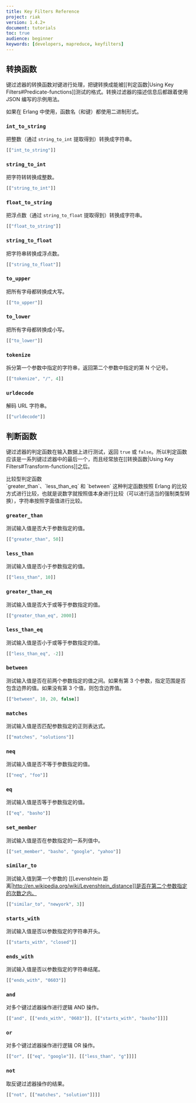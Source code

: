 ```yaml
---
title: Key Filters Reference
project: riak
version: 1.4.2+
document: tutorials
toc: true
audience: beginner
keywords: [developers, mapreduce, keyfilters]
---
```


## 转换函数

键过滤器的转换函数对键进行处理，把键转换成能被[[判定函数|Using Key Filters#Predicate-functions]]测试的格式。转换过滤器的描述信息后都跟着使用 JSON 编写的示例用法。

如果在 Erlang 中使用，函数名（和键）都使用二进制形式。

### `int_to_string`

把整数（通过 `string_to_int` 提取得到）转换成字符串。

```javascript
[["int_to_string"]]
```

### `string_to_int`

把字符转转换成整数。

```javascript
[["string_to_int"]]
```

### `float_to_string`

把浮点数（通过 `string_to_float` 提取得到）转换成字符串。

```javascript
[["float_to_string"]]
```

### `string_to_float`

把字符串转换成浮点数。

```javascript
[["string_to_float"]]
```

### `to_upper`

把所有字母都转换成大写。

```javascript
[["to_upper"]]
```

### `to_lower`

把所有字母都转换成小写。

```javascript
[["to_lower"]]
```

### `tokenize`

拆分第一个参数中指定的字符串，返回第二个参数中指定的第 N 个记号。

```javascript
[["tokenize", "/", 4]]
```

### `urldecode`

解码 URL 字符串。

```javascript
[["urldecode"]]
```

## 判断函数

键过滤器的判定函数在输入数据上进行测试，返回 `true` 或 `false`。所以判定函数应该是一系列键过滤器中的最后一个，而且经常放在[[转换函数|Using Key Filters#Transform-functions]]之后。

<div class="note">
	<div class="title">比较型判定函数</div>
	`greater_than`、`less_than_eq` 和 `between` 这种判定函数按照 Erlang 的比较方式进行比较，也就是说数字就按照值本身进行比较（可以进行适当的强制类型转换），字符串按照字面值进行比较。
</div>

### `greater_than`

测试输入值是否大于参数指定的值。

```javascript
[["greater_than", 50]]
```

### `less_than`

测试输入值是否小于参数指定的值。

```javascript
[["less_than", 10]]
```

### `greater_than_eq`

测试输入值是否大于或等于参数指定的值。

```javascript
[["greater_than_eq", 2000]]
```

### `less_than_eq`

测试输入值是否小于或等于参数指定的值。

```javascript
[["less_than_eq", -2]]
```

### `between`

测试输入值是否在前两个参数指定的值之间。如果有第 3 个参数，指定范围是否包含边界的值。如果没有第 3 个值，则包含边界值。

```javascript
[["between", 10, 20, false]]
```

### `matches`

测试输入值是否匹配参数指定的正则表达式。

```javascript
[["matches", "solutions"]]
```

### `neq`

测试输入值是否不等于参数指定的值。

```javascript
[["neq", "foo"]]
```

### `eq`

测试输入值是否等于参数指定的值。

```javascript
[["eq", "basho"]]
```

### `set_member`

测试输入值是否在参数指定的一系列值中。

```javascript
[["set_member", "basho", "google", "yahoo"]]
```

### `similar_to`

测试输入值到第一个参数的 [[Levenshtein 距离|http://en.wikipedia.org/wiki/Levenshtein_distance]]是否在第二个参数指定的次数之内。

```javascript
[["similar_to", "newyork", 3]]
```

### `starts_with`

测试输入值是否以参数指定的字符串开头。

```javascript
[["starts_with", "closed"]]
```

### `ends_with`

测试输入值是否以参数指定的字符串结尾。

```javascript
[["ends_with", "0603"]]
```

### `and`

对多个键过滤器操作进行逻辑 AND 操作。

```javascript
[["and", [["ends_with", "0603"]], [["starts_with", "basho"]]]]
```

### `or`

对多个键过滤器操作进行逻辑 OR 操作。

```javascript
[["or", [["eq", "google"]], [["less_than", "g"]]]]
```

### `not`

取反键过滤器操作的结果。

```javascript
[["not", [["matches", "solution"]]]]
```
